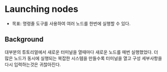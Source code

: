 # Launching nodes
* 목표: 명령줄 도구를 사용하여 여러 노드를 한번에 실행할 수 있다.

## Background
대부분의 튜토리얼에서 새로운 터미널을 열때마다 새로운 노드를 매번 실행했었다. 더 많은 노드가 동시에 실행되는 복잡한 시스템을 만들수록 터미널을 열고 구성 세부사항을 다시 입력하는것은 귀찮아진다. 
